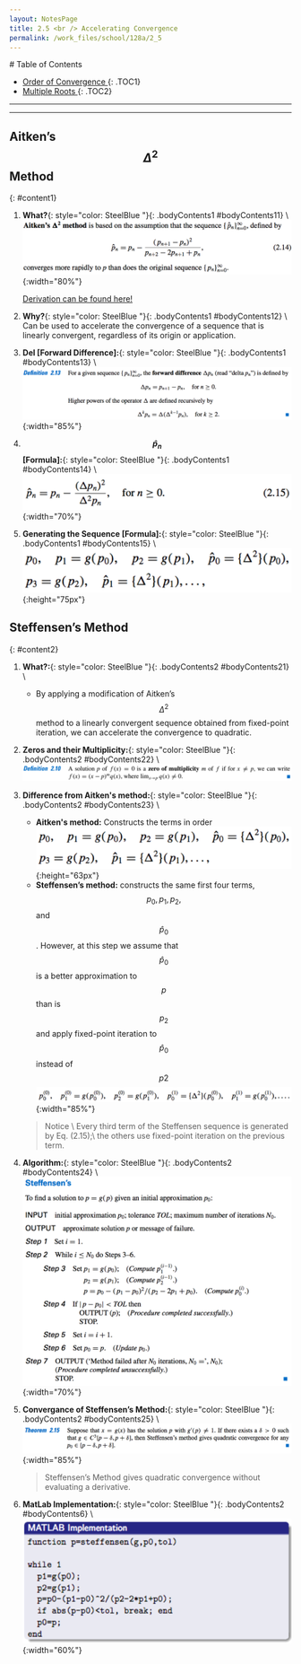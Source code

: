 ```yaml
---
layout: NotesPage
title: 2.5 <br /> Accelerating Convergence 
permalink: /work_files/school/128a/2_5
---
```


<div markdown="1" class = "TOC">
# Table of Contents

  * [Order of Convergence ](#content1)
  {: .TOC1}
  * [Multiple Roots ](#content2)
  {: .TOC2}
</div>



***
***


## Aitken’s $$ \Delta^2 $$ Method 
{: #content1}

1. **What?**{: style="color: SteelBlue  "}{: .bodyContents1 #bodyContents11} \\
    ![definition](/main_files/128a/2/2.5/1.png){:width="80%"}

    [Derivation can be found here!](/main_files/128a/2/2.5/derivation.png)

2. **Why?**{: style="color: SteelBlue  "}{: .bodyContents1 #bodyContents12} \\
    Can be used to accelerate the convergence of a sequence that is linearly convergent, regardless of its origin or application.

3. **Del [Forward Difference]:**{: style="color: SteelBlue  "}{: .bodyContents1 #bodyContents13} \\
    ![definition](/main_files/128a/2/2.5/2.png){:width="85%"}

4. **$$\hat{p}_n$$ [Formula]:**{: style="color: SteelBlue  "}{: .bodyContents1 #bodyContents14} \\
    ![definition](/main_files/128a/2/2.5/3.png){:width="70%"}

5. **Generating the Sequence [Formula]:**{: style="color: SteelBlue  "}{: .bodyContents1 #bodyContents15} \\
    ![definition](/main_files/128a/2/2.5/seq.png){:height="75px"}


## Steffensen’s Method
{: #content2}

1. **What?:**{: style="color: SteelBlue  "}{: .bodyContents2 #bodyContents21} \\
    * By applying a modification of Aitken’s $$ \Delta^2 $$ method to a linearly convergent sequence obtained
    from fixed-point iteration, we can accelerate the convergence to quadratic.

2. **Zeros and their Multiplicity:**{: style="color: SteelBlue  "}{: .bodyContents2 #bodyContents22} \\
![definition](/main_files/128a/2/2.4/7.png)

3. **Difference from Aitken's method:**{: style="color: SteelBlue  "}{: .bodyContents2 #bodyContents23} \\
    * **Aitken's method:** Constructs the terms in order
    ![seq](/main_files/128a/2/2.5/seq.png){:height="63px"}
    * **Steffensen’s method:** constructs the same
    first four terms, $$p_0, p_1, p_2,$$ and $$\hat{p}_0$$. However, at this step we assume that $$\hat{p}_0$$ is a better
    approximation to $$p$$ than is $$p_2$$ and apply fixed-point iteration to $$\hat{p}_0$$ instead of $$p2$$
    ![seq_2](/main_files/128a/2/2.5/5.png){:width="85%"}

    > Notice \\
    > Every third term of the Steffensen sequence is generated by Eq. (2.15);\\
    > the others use fixed-point iteration on the previous term.

4. **Algorithm:**{: style="color: SteelBlue  "}{: .bodyContents2 #bodyContents24} \\
    ![Algorithm](/main_files/128a/2/2.5/6.png){:width="70%"}

5. **Convergance of Steffensen’s Method:**{: style="color: SteelBlue  "}{: .bodyContents2 #bodyContents25} \\
    ![Thm 2.15](/main_files/128a/2/2.5/7.png){:width="85%"}

    > Steffensen’s Method gives quadratic convergence without evaluating a derivative.

6. **MatLab Implementation:**{: style="color: SteelBlue  "}{: .bodyContents2 #bodyContents6} \\
    ![Implementation](/main_files/128a/2/2.5/Matlab_Steffensen.png){:width="60%"}

